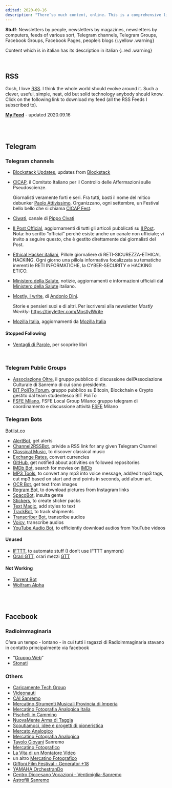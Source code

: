 ```yaml
---
edited: 2020-09-16
description: "There’so much content, online. This is a comprehensive list of stuff I follow on the internet."
---
```

**Stuff**: Newsletters by people, newsletters by magazines, newsletters by computers, feeds of various sort, Telegram channels, Telegram Groups, Facebook Groups, Facebook Pages, people’s blogs
{:.yellow .warning}

Content which is in italian has its description in italian
{:.red .warning}

<br />

## RSS

Gosh, I love [RSS](https://en.wikipedia.org/wiki/RSS). I think the whole world should evolve around it. Such a clever, useful, simple, neat, old but solid technology anybody should know. Click on the following link to download my feed (all the RSS Feeds I subscribed to).

[**My Feed**](/assets/feed.opml) - updated 2020.09.16

<br />
<br />

## Telegram

### Telegram channels

- [Blockstack Updates](https://t.me/BlockstackUpdate), updates from [Blockstack](https://blockstack.com)
- [CICAP](https://t.me/CICAP_canale_ufficiale), il Comitato Italiano per il Controllo delle Affermazioni sulle Pseudoscienze.
	
	Giornalisti veramente forti e seri. Fra tutti, basti il nome del mitico debunker [Paolo Attivissimo](http://twitter.com/disinformatico). Organizzano, ogni settembre, un Festival bello bello che si chiama [CICAP Fest](https://www.cicapfest.it/).
- [Ciwati](https://t.me/ciwati), canale di [Pippo Civati](https://www.ciwati.it/)
- [Il Post Official](https://t.me/ilpost_official), aggiornamenti di tutti gli articoli pubblicati su [Il Post](https://ilpost.it). Nota: ho scritto “official” perché esiste anche un canale non ufficiale; vi invito a seguire questo, che è gestito direttamente dai giornalisti del Post.
- [Ethical Hacker italiani](https://t.me/ethicalhackeritaliani), Pillole giornaliere di RETI-SICUREZZA-ETHICAL HACKING. Ogni giorno una pillola informativa focalizzata su tematiche inerenti le RETI INFORMATICHE, la CYBER-SECURITY e HACKING ETICO.
- [Ministero della Salute](https://t.me/MinisteroSalute), notizie, aggiornamenti e informazioni ufficiali dal [Ministero della Salute](http://salute.gov.it/) italiano.
- [Mostly, I write](https://t.me/mostlyiwrite), di [Andonio Dini](http://antoniodini.com/).

	Storie e pensieri suoi e di altri. Per iscriversi alla newsletter *Mostly Weekly*: https://tinyletter.com/MostlyIWrite
- [Mozilla Italia](https://t.me/MozItaBot), aggiornamenti da [Mozilla Italia](http://mozillaitalia.org)

#### Stopped Following

- [Ventagli di Parole](https://t.me/ventaglip), per scoprire libri

<br />

### Telegram Public Groups

- [Associazione Oltre](https://t.me/Oltre_Sanremo), il gruppo pubblico di discussione dell’Associazione Culturale di Sanremo di cui sono presidente.
- [BiT PoliTo Forum](https://t.me/bitPoliTO), gruppo pubblico su Bitcoin, Blockchain e Crypto gestito dal team studentesco BIT PoliTo
- [FSFE Milano](https://t.me/fsfemilano), FSFE Local Group Milano: gruppo telegram di coordinamento e discussione attività [FSFE](https://fsfe.org) Milano

### Telegram Bots

[Botlist.co](https://botlist.co/)

- [AlertBot](https://t.me/AlertBot), get alerts
- [Channel2RSSBot](https://t.me/Channel2RSSBot), privide a RSS link for any given Telegram Channel
- [Classical Music](https://t.me/music), to discover classical music
- [Exchange Rates](https://t.me/ExchangeRatesBot), convert currencies
- [GitHub](https://t.me/GitHubBot), get notified about activities on followed repositories
- [IMDb Bot](https://t.me/imdb), search for movies on [IMDb](https://imdb.com)
- [MP3 Tools](https://t.me/mp3toolsbot), to convert any mp3 into voice message, add/edit mp3 tags, cut mp3 based on start and end points in seconds, add album art.
- [OCR Bot](https://t.me/imagereaderbot), get text from images
- [Regram Bot](https://t.me/Regrambot), to download pictures from Instagram links
- [SpacoBot](https://t.me/SpacoBot), insulta gente
- [Stickers](https://t.me/Stickers), to create sticker packs
- [Text Magic](https://t.me/TextMagicBot), add styles to text
- [TrackBot](https://t.me/TrackBot), to track shipments
- [Transcriber Bot](https://t.me/transcriber_bot), transcribe audios
- [Voicy](https://t.me/voicybot), transcribe audios
- [YouTube Audio Bot](https://t.me/YTAudioBot), to efficiently download audios from YouTube videos

#### Unused

- [IFTTT](https://t.me/IFTTT), to automate stuff (I don’t use IFTTT anymore)
- [Orari GTT](https://t.me/gttorari_bot), orari mezzi [GTT](https://www.gtt.to.it/)

#### Not Working

- [Torrent Bot](https://t.me/torrentobot)
- [Wolfram Alpha](https://t.me/WolframBot)

<br />
<br />

## Facebook

### Radioimmaginaria

C’era un tempo - lontano - in cui tutti i ragazzi di Radioimmaginaria stavano in contatto principalmente via facebook

- “[Gruppo Web](https://facebook.com/groups/378363948979265/)”
- [Stonati](https://facebook.com/groups/191343350926943/)

### Others

- [Caricamente Tech Group](https://facebook.com/groups/1378379019130929/)
- [Videonauti](https://facebook.com/groups/824937720946886/)
- [CAI Sanremo](https://facebook.com/groups/415803708443622/)
- [Mercatino Strumenti Musicali Provincia di Imperia](https://facebook.com/groups/1547725152164959/)
- [Mercatino Fotografia Analogica Italia](https://facebook.com/groups/807713262736315/)
- [Pischelli in Cammino](https://facebook.com/groups/230030250805977/)
- [NuovaMente Arma di Taggia](https://facebook.com/groups/510013572696595/)
- [Scoutiamoci, idee e progetti di pioneristica](https://facebook.com/groups/1912460405677597/)
- [Mercato Analogico](https://facebook.com/groups/1912460405677597/)
- [Mercatino Fotografia Analogica](https://facebook.com/groups/906524329406732/)
- [Tavolo Giovani](https://facebook.com/groups/638045939640313/) Sanremo
- [Mercatino Fotografico](https://facebook.com/groups/428357720580210/)
- [La Vita di un Montatore Video](https://facebook.com/groups/301181613426406/)
- un altro [Mercatino Fotografico](https://facebook.com/groups/265638080174596/)
- [Giffoni Film Festival - Generator +18](https://facebook.com/groups/230380816972748)
- [YAMAHA OrchestranDo](https://facebook.com/groups/181967175152131/)
- [Centro Diocesano Vocazioni - Ventimiglia-Sanremo](https://facebook.com/groups/166041786844930/)
- [Astrofili Sanremo](https://facebook.com/groups/47316646237/)

